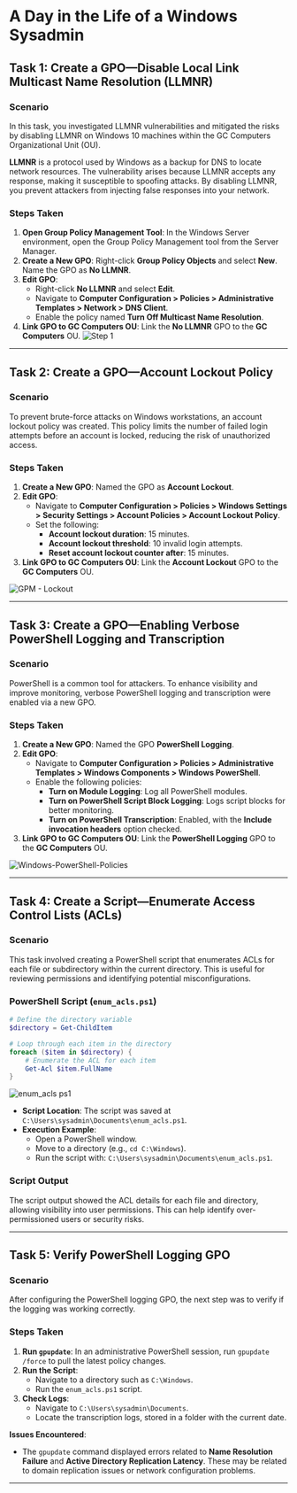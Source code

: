 # A Day in the Life of a Windows Sysadmin

## Task 1: Create a GPO—Disable Local Link Multicast Name Resolution (LLMNR)

### Scenario
In this task, you investigated LLMNR vulnerabilities and mitigated the risks by disabling LLMNR on Windows 10 machines within the GC Computers Organizational Unit (OU).

**LLMNR** is a protocol used by Windows as a backup for DNS to locate network resources. The vulnerability arises because LLMNR accepts any response, making it susceptible to spoofing attacks. By disabling LLMNR, you prevent attackers from injecting false responses into your network.

### Steps Taken
1. **Open Group Policy Management Tool**: In the Windows Server environment, open the Group Policy Management tool from the Server Manager.
2. **Create a New GPO**: Right-click **Group Policy Objects** and select **New**. Name the GPO as **No LLMNR**.
3. **Edit GPO**:
   - Right-click **No LLMNR** and select **Edit**.
   - Navigate to **Computer Configuration > Policies > Administrative Templates > Network > DNS Client**.
   - Enable the policy named **Turn Off Multicast Name Resolution**.
4. **Link GPO to GC Computers OU**: Link the **No LLMNR** GPO to the **GC Computers** OU.
![Step 1](https://github.com/user-attachments/assets/a52d4491-5f85-4629-9974-003f484e3fe7)

---

## Task 2: Create a GPO—Account Lockout Policy

### Scenario
To prevent brute-force attacks on Windows workstations, an account lockout policy was created. This policy limits the number of failed login attempts before an account is locked, reducing the risk of unauthorized access.

### Steps Taken
1. **Create a New GPO**: Named the GPO as **Account Lockout**.
2. **Edit GPO**:
   - Navigate to **Computer Configuration > Policies > Windows Settings > Security Settings > Account Policies > Account Lockout Policy**.
   - Set the following:
     - **Account lockout duration**: 15 minutes.
     - **Account lockout threshold**: 10 invalid login attempts.
     - **Reset account lockout counter after**: 15 minutes.
3. **Link GPO to GC Computers OU**: Link the **Account Lockout** GPO to the **GC Computers** OU.

![GPM - Lockout](https://github.com/user-attachments/assets/676e44c1-ee98-4c97-b7ba-6fe577b4f43c)

---

## Task 3: Create a GPO—Enabling Verbose PowerShell Logging and Transcription

### Scenario
PowerShell is a common tool for attackers. To enhance visibility and improve monitoring, verbose PowerShell logging and transcription were enabled via a new GPO.

### Steps Taken
1. **Create a New GPO**: Named the GPO **PowerShell Logging**.
2. **Edit GPO**:
   - Navigate to **Computer Configuration > Policies > Administrative Templates > Windows Components > Windows PowerShell**.
   - Enable the following policies:
     - **Turn on Module Logging**: Log all PowerShell modules.
     - **Turn on PowerShell Script Block Logging**: Logs script blocks for better monitoring.
     - **Turn on PowerShell Transcription**: Enabled, with the **Include invocation headers** option checked.
3. **Link GPO to GC Computers OU**: Link the **PowerShell Logging** GPO to the **GC Computers** OU.

![Windows-PowerShell-Policies](https://github.com/user-attachments/assets/4d259108-0cbd-4a5b-85c0-b4f3ae262b45)

---

## Task 4: Create a Script—Enumerate Access Control Lists (ACLs)

### Scenario
This task involved creating a PowerShell script that enumerates ACLs for each file or subdirectory within the current directory. This is useful for reviewing permissions and identifying potential misconfigurations.

### PowerShell Script (`enum_acls.ps1`)
```powershell
# Define the directory variable
$directory = Get-ChildItem

# Loop through each item in the directory
foreach ($item in $directory) {
    # Enumerate the ACL for each item
    Get-Acl $item.FullName
}
```
![enum_acls ps1](https://github.com/user-attachments/assets/dea777e1-9a5c-4d93-ba89-6c605d416767)

- **Script Location**: The script was saved at `C:\Users\sysadmin\Documents\enum_acls.ps1`.
- **Execution Example**:
  - Open a PowerShell window.
  - Move to a directory (e.g., `cd C:\Windows`).
  - Run the script with: `C:\Users\sysadmin\Documents\enum_acls.ps1`.

### Script Output
The script output showed the ACL details for each file and directory, allowing visibility into user permissions. This can help identify over-permissioned users or security risks.

---

## Task 5: Verify PowerShell Logging GPO

### Scenario
After configuring the PowerShell logging GPO, the next step was to verify if the logging was working correctly.

### Steps Taken
1. **Run `gpupdate`**: In an administrative PowerShell session, run `gpupdate /force` to pull the latest policy changes.
2. **Run the Script**:
   - Navigate to a directory such as `C:\Windows`.
   - Run the `enum_acls.ps1` script.
3. **Check Logs**:
   - Navigate to `C:\Users\sysadmin\Documents`.
   - Locate the transcription logs, stored in a folder with the current date.

**Issues Encountered**:
- The `gpupdate` command displayed errors related to **Name Resolution Failure** and **Active Directory Replication Latency**. These may be related to domain replication issues or network configuration problems.

---



